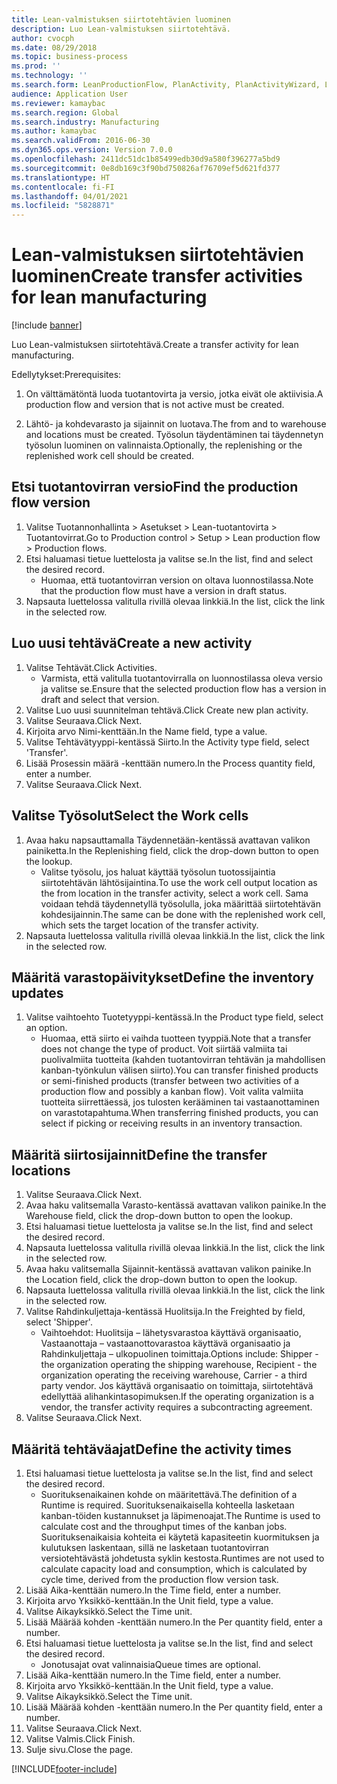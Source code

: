 ```yaml
---
title: Lean-valmistuksen siirtotehtävien luominen
description: Luo Lean-valmistuksen siirtotehtävä.
author: cvocph
ms.date: 08/29/2018
ms.topic: business-process
ms.prod: ''
ms.technology: ''
ms.search.form: LeanProductionFlow, PlanActivity, PlanActivityWizard, LeanWorkCellLookup, InventLocationIdLookup
audience: Application User
ms.reviewer: kamaybac
ms.search.region: Global
ms.search.industry: Manufacturing
ms.author: kamaybac
ms.search.validFrom: 2016-06-30
ms.dyn365.ops.version: Version 7.0.0
ms.openlocfilehash: 2411dc51dc1b85499edb30d9a580f396277a5bd9
ms.sourcegitcommit: 0e8db169c3f90bd750826af76709ef5d621fd377
ms.translationtype: HT
ms.contentlocale: fi-FI
ms.lasthandoff: 04/01/2021
ms.locfileid: "5828871"
---
```

# <a name="create-transfer-activities-for-lean-manufacturing"></a><span data-ttu-id="dbdfe-103">Lean-valmistuksen siirtotehtävien luominen</span><span class="sxs-lookup"><span data-stu-id="dbdfe-103">Create transfer activities for lean manufacturing</span></span>

[!include [banner](../../includes/banner.md)]

<span data-ttu-id="dbdfe-104">Luo Lean-valmistuksen siirtotehtävä.</span><span class="sxs-lookup"><span data-stu-id="dbdfe-104">Create a transfer activity for lean manufacturing.</span></span> 

<span data-ttu-id="dbdfe-105">Edellytykset:</span><span class="sxs-lookup"><span data-stu-id="dbdfe-105">Prerequisites:</span></span> 

1. <span data-ttu-id="dbdfe-106">On välttämätöntä luoda tuotantovirta ja versio, jotka eivät ole aktiivisia.</span><span class="sxs-lookup"><span data-stu-id="dbdfe-106">A production flow and version that is not active must be created.</span></span>

2. <span data-ttu-id="dbdfe-107">Lähtö- ja kohdevarasto ja sijainnit on luotava.</span><span class="sxs-lookup"><span data-stu-id="dbdfe-107">The from and to warehouse and locations must be created.</span></span> <span data-ttu-id="dbdfe-108">Työsolun täydentäminen tai täydennetyn työsolun luominen on valinnaista.</span><span class="sxs-lookup"><span data-stu-id="dbdfe-108">Optionally, the replenishing or the replenished work cell should be created.</span></span>


## <a name="find-the-production-flow-version"></a><span data-ttu-id="dbdfe-109">Etsi tuotantovirran versio</span><span class="sxs-lookup"><span data-stu-id="dbdfe-109">Find the production flow version</span></span>
1. <span data-ttu-id="dbdfe-110">Valitse Tuotannonhallinta > Asetukset > Lean-tuotantovirta > Tuotantovirrat.</span><span class="sxs-lookup"><span data-stu-id="dbdfe-110">Go to Production control > Setup > Lean production flow > Production flows.</span></span>
2. <span data-ttu-id="dbdfe-111">Etsi haluamasi tietue luettelosta ja valitse se.</span><span class="sxs-lookup"><span data-stu-id="dbdfe-111">In the list, find and select the desired record.</span></span>
    * <span data-ttu-id="dbdfe-112">Huomaa, että tuotantovirran version on oltava luonnostilassa.</span><span class="sxs-lookup"><span data-stu-id="dbdfe-112">Note that the production flow must have a version in draft status.</span></span>  
3. <span data-ttu-id="dbdfe-113">Napsauta luettelossa valitulla rivillä olevaa linkkiä.</span><span class="sxs-lookup"><span data-stu-id="dbdfe-113">In the list, click the link in the selected row.</span></span>

## <a name="create-a-new-activity"></a><span data-ttu-id="dbdfe-114">Luo uusi tehtävä</span><span class="sxs-lookup"><span data-stu-id="dbdfe-114">Create a new activity</span></span>
1. <span data-ttu-id="dbdfe-115">Valitse Tehtävät.</span><span class="sxs-lookup"><span data-stu-id="dbdfe-115">Click Activities.</span></span>
    * <span data-ttu-id="dbdfe-116">Varmista, että valitulla tuotantovirralla on luonnostilassa oleva versio ja valitse se.</span><span class="sxs-lookup"><span data-stu-id="dbdfe-116">Ensure that the selected production flow has a version in draft and select that version.</span></span>  
2. <span data-ttu-id="dbdfe-117">Valitse Luo uusi suunnitelman tehtävä.</span><span class="sxs-lookup"><span data-stu-id="dbdfe-117">Click Create new plan activity.</span></span>
3. <span data-ttu-id="dbdfe-118">Valitse Seuraava.</span><span class="sxs-lookup"><span data-stu-id="dbdfe-118">Click Next.</span></span>
4. <span data-ttu-id="dbdfe-119">Kirjoita arvo Nimi-kenttään.</span><span class="sxs-lookup"><span data-stu-id="dbdfe-119">In the Name field, type a value.</span></span>
5. <span data-ttu-id="dbdfe-120">Valitse Tehtävätyyppi-kentässä Siirto.</span><span class="sxs-lookup"><span data-stu-id="dbdfe-120">In the Activity type field, select 'Transfer'.</span></span>
6. <span data-ttu-id="dbdfe-121">Lisää Prosessin määrä -kenttään numero.</span><span class="sxs-lookup"><span data-stu-id="dbdfe-121">In the Process quantity field, enter a number.</span></span>
7. <span data-ttu-id="dbdfe-122">Valitse Seuraava.</span><span class="sxs-lookup"><span data-stu-id="dbdfe-122">Click Next.</span></span>

## <a name="select-the-work-cells"></a><span data-ttu-id="dbdfe-123">Valitse Työsolut</span><span class="sxs-lookup"><span data-stu-id="dbdfe-123">Select the Work cells</span></span>
1. <span data-ttu-id="dbdfe-124">Avaa haku napsauttamalla Täydennetään-kentässä avattavan valikon painiketta.</span><span class="sxs-lookup"><span data-stu-id="dbdfe-124">In the Replenishing field, click the drop-down button to open the lookup.</span></span>
    * <span data-ttu-id="dbdfe-125">Valitse työsolu, jos haluat käyttää työsolun tuotossijaintia siirtotehtävän lähtösijaintina.</span><span class="sxs-lookup"><span data-stu-id="dbdfe-125">To use the work cell output location as the from location in the transfer activity, select a work cell.</span></span> <span data-ttu-id="dbdfe-126">Sama voidaan tehdä täydennetyllä työsolulla, joka määrittää siirtotehtävän kohdesijainnin.</span><span class="sxs-lookup"><span data-stu-id="dbdfe-126">The same can be done with the replenished work cell, which sets the target location of the transfer activity.</span></span>  
2. <span data-ttu-id="dbdfe-127">Napsauta luettelossa valitulla rivillä olevaa linkkiä.</span><span class="sxs-lookup"><span data-stu-id="dbdfe-127">In the list, click the link in the selected row.</span></span>

## <a name="define-the-inventory-updates"></a><span data-ttu-id="dbdfe-128">Määritä varastopäivitykset</span><span class="sxs-lookup"><span data-stu-id="dbdfe-128">Define the inventory updates</span></span>
1. <span data-ttu-id="dbdfe-129">Valitse vaihtoehto Tuotetyyppi-kentässä.</span><span class="sxs-lookup"><span data-stu-id="dbdfe-129">In the Product type field, select an option.</span></span>
    * <span data-ttu-id="dbdfe-130">Huomaa, että siirto ei vaihda tuotteen tyyppiä.</span><span class="sxs-lookup"><span data-stu-id="dbdfe-130">Note that a transfer does not change the type of product.</span></span> <span data-ttu-id="dbdfe-131">Voit siirtää valmiita tai puolivalmiita tuotteita (kahden tuotantovirran tehtävän ja mahdollisen kanban-työnkulun välisen siirto).</span><span class="sxs-lookup"><span data-stu-id="dbdfe-131">You can transfer finished products or semi-finished products (transfer between two activities of a production flow and possibly a kanban flow).</span></span>     <span data-ttu-id="dbdfe-132">Voit valita valmiita tuotteita siirrettäessä, jos tulosten kerääminen tai vastaanottaminen on varastotapahtuma.</span><span class="sxs-lookup"><span data-stu-id="dbdfe-132">When transferring finished products, you can select if picking or receiving results in an inventory transaction.</span></span>  

## <a name="define-the-transfer-locations"></a><span data-ttu-id="dbdfe-133">Määritä siirtosijainnit</span><span class="sxs-lookup"><span data-stu-id="dbdfe-133">Define the transfer locations</span></span>
1. <span data-ttu-id="dbdfe-134">Valitse Seuraava.</span><span class="sxs-lookup"><span data-stu-id="dbdfe-134">Click Next.</span></span>
2. <span data-ttu-id="dbdfe-135">Avaa haku valitsemalla Varasto-kentässä avattavan valikon painike.</span><span class="sxs-lookup"><span data-stu-id="dbdfe-135">In the Warehouse field, click the drop-down button to open the lookup.</span></span>
3. <span data-ttu-id="dbdfe-136">Etsi haluamasi tietue luettelosta ja valitse se.</span><span class="sxs-lookup"><span data-stu-id="dbdfe-136">In the list, find and select the desired record.</span></span>
4. <span data-ttu-id="dbdfe-137">Napsauta luettelossa valitulla rivillä olevaa linkkiä.</span><span class="sxs-lookup"><span data-stu-id="dbdfe-137">In the list, click the link in the selected row.</span></span>
5. <span data-ttu-id="dbdfe-138">Avaa haku valitsemalla Sijainnit-kentässä avattavan valikon painike.</span><span class="sxs-lookup"><span data-stu-id="dbdfe-138">In the Location field, click the drop-down button to open the lookup.</span></span>
6. <span data-ttu-id="dbdfe-139">Napsauta luettelossa valitulla rivillä olevaa linkkiä.</span><span class="sxs-lookup"><span data-stu-id="dbdfe-139">In the list, click the link in the selected row.</span></span>
7. <span data-ttu-id="dbdfe-140">Valitse Rahdinkuljettaja-kentässä Huolitsija.</span><span class="sxs-lookup"><span data-stu-id="dbdfe-140">In the Freighted by field, select 'Shipper'.</span></span>
    * <span data-ttu-id="dbdfe-141">Vaihtoehdot: Huolitsija – lähetysvarastoa käyttävä organisaatio, Vastaanottaja – vastaanottovarastoa käyttävä organisaatio ja Rahdinkuljettaja – ulkopuolinen toimittaja.</span><span class="sxs-lookup"><span data-stu-id="dbdfe-141">Options include: Shipper - the organization operating the shipping warehouse, Recipient -  the organization operating the receiving warehouse, Carrier - a third party vendor.</span></span> <span data-ttu-id="dbdfe-142">Jos käyttävä organisaatio on toimittaja, siirtotehtävä edellyttää alihankintasopimuksen.</span><span class="sxs-lookup"><span data-stu-id="dbdfe-142">If the operating organization is a vendor, the transfer activity requires a subcontracting agreement.</span></span>  
8. <span data-ttu-id="dbdfe-143">Valitse Seuraava.</span><span class="sxs-lookup"><span data-stu-id="dbdfe-143">Click Next.</span></span>

## <a name="define-the-activity-times"></a><span data-ttu-id="dbdfe-144">Määritä tehtäväajat</span><span class="sxs-lookup"><span data-stu-id="dbdfe-144">Define the activity times</span></span>
1. <span data-ttu-id="dbdfe-145">Etsi haluamasi tietue luettelosta ja valitse se.</span><span class="sxs-lookup"><span data-stu-id="dbdfe-145">In the list, find and select the desired record.</span></span>
    * <span data-ttu-id="dbdfe-146">Suorituksenaikainen kohde on määritettävä.</span><span class="sxs-lookup"><span data-stu-id="dbdfe-146">The definition of a Runtime is required.</span></span> <span data-ttu-id="dbdfe-147">Suorituksenaikaisella kohteella lasketaan kanban-töiden kustannukset ja läpimenoajat.</span><span class="sxs-lookup"><span data-stu-id="dbdfe-147">The Runtime is used to calculate cost and the throughput times of the kanban jobs.</span></span> <span data-ttu-id="dbdfe-148">Suorituksenaikaisia kohteita ei käytetä kapasiteetin kuormituksen ja kulutuksen laskentaan, sillä ne lasketaan tuotantovirran versiotehtävästä johdetusta syklin kestosta.</span><span class="sxs-lookup"><span data-stu-id="dbdfe-148">Runtimes are not used to calculate capacity load and consumption, which is calculated by cycle time, derived from the production flow version task.</span></span>  
2. <span data-ttu-id="dbdfe-149">Lisää Aika-kenttään numero.</span><span class="sxs-lookup"><span data-stu-id="dbdfe-149">In the Time field, enter a number.</span></span>
3. <span data-ttu-id="dbdfe-150">Kirjoita arvo Yksikkö-kenttään.</span><span class="sxs-lookup"><span data-stu-id="dbdfe-150">In the Unit field, type a value.</span></span>
4. <span data-ttu-id="dbdfe-151">Valitse Aikayksikkö.</span><span class="sxs-lookup"><span data-stu-id="dbdfe-151">Select the Time unit.</span></span>
5. <span data-ttu-id="dbdfe-152">Lisää Määrää kohden -kenttään numero.</span><span class="sxs-lookup"><span data-stu-id="dbdfe-152">In the Per quantity field, enter a number.</span></span>
6. <span data-ttu-id="dbdfe-153">Etsi haluamasi tietue luettelosta ja valitse se.</span><span class="sxs-lookup"><span data-stu-id="dbdfe-153">In the list, find and select the desired record.</span></span>
    * <span data-ttu-id="dbdfe-154">Jonotusajat ovat valinnaisia</span><span class="sxs-lookup"><span data-stu-id="dbdfe-154">Queue times are optional.</span></span>  
7. <span data-ttu-id="dbdfe-155">Lisää Aika-kenttään numero.</span><span class="sxs-lookup"><span data-stu-id="dbdfe-155">In the Time field, enter a number.</span></span>
8. <span data-ttu-id="dbdfe-156">Kirjoita arvo Yksikkö-kenttään.</span><span class="sxs-lookup"><span data-stu-id="dbdfe-156">In the Unit field, type a value.</span></span>
9. <span data-ttu-id="dbdfe-157">Valitse Aikayksikkö.</span><span class="sxs-lookup"><span data-stu-id="dbdfe-157">Select the Time unit.</span></span>
10. <span data-ttu-id="dbdfe-158">Lisää Määrää kohden -kenttään numero.</span><span class="sxs-lookup"><span data-stu-id="dbdfe-158">In the Per quantity field, enter a number.</span></span>
11. <span data-ttu-id="dbdfe-159">Valitse Seuraava.</span><span class="sxs-lookup"><span data-stu-id="dbdfe-159">Click Next.</span></span>
12. <span data-ttu-id="dbdfe-160">Valitse Valmis.</span><span class="sxs-lookup"><span data-stu-id="dbdfe-160">Click Finish.</span></span>
13. <span data-ttu-id="dbdfe-161">Sulje sivu.</span><span class="sxs-lookup"><span data-stu-id="dbdfe-161">Close the page.</span></span>



[!INCLUDE[footer-include](../../../includes/footer-banner.md)]